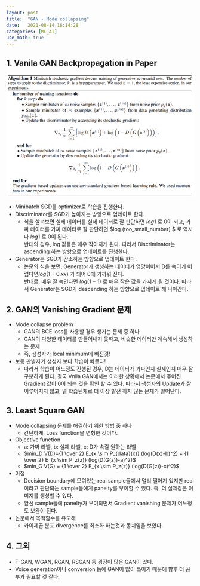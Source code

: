 ```yaml
---
layout: post
title:  "GAN - Mode collapsing"
date:   2021-08-14 16:14:28
categories: [ML_AI]
use_math: true
---
```


## 1. Vanila GAN Backpropagation in Paper
![](/assets/image/ML_AI/gp_1.PNG)
* Minibatch SGD를 optimizer로 학습을 진행한다.
* Discriminator를 SGD가 높아지는 방향으로 업데이트 한다.
    * 식을 살펴보면 실제 데이터를 실제 데이터로 잘 판단하면 $log 1$ 로 0이 되고, 가짜 데이터를 가짜 데이터로 잘 판단하면 $log (too_small_number) $ 로 역시나 $log 1$ 로 0이 된다.  
    반대의 경우, log 값들은 매우 작아지게 된다. 따라서 Discriminator는 ascending 하는 방향으로 업데이트를 진행한다.
* Generator는 SGD가 감소하는 방향으로 업데이트 한다.
    * 논문의 식을 보면, Generator가 생성하는 데이터가 엉망이어서 D를 속이기 어렵다면$log(1-0.xx)$ 가 되어 0에 가까워 진다.  
    반대로, 매우 잘 속인다면 $log(1-1)$ 로 매우 작은 값을 가지게 될 것이다. 따라서 Generator는 SGD가 descending 하는 방향으로 업데이트 해 나아간다.

## 2. GAN의 Vanishing Gradient 문제
* Mode collapse problem
    * GAN의 BCE loss를 사용할 경우 생기는 문제 중 하나
    * GAN이 다양한 데이터를 만들어내지 못하고, 비슷한 데이터만 계속해서 생성하는 문제
    * 즉, 생성자가 local minimum에 빠진것!
* 보통 판별자가 생성자 보다 학습이 빠르다!
    * 따라서 학습이 어느정도 진행된 경우, D는 데이터가 가짜인지 실제인지 매우 잘 구분하게 된다. 결국 Vnila GAN에서는 이러한 상황에서 논문에서 주어진 Gradient 값이 0이 되는 것을 확인 할 수 있다. 따라서 생성자의 Update가 잘 이루어지지 않고, 덜 학습된채로 더 이상 발전 하지 않는 문제가 일어난다.

## 3. Least Square GAN
* Mode collapsing 문제를 해결하기 위한 방법 중 하나
    * 간단하게, Loss function을 변형한 것이다.
* Objective function
    * a: 가짜 라벨, b: 실제 라벨, c: D가 속길 원하는 라벨
    * $min_D V(D)={1 \over 2} E_{x \sim P_{data}(x)} (log(D(x)-b)^2) + {1 \over 2} E_{x \sim P_z(z)} (log(D(G(z))-a)^2)$
    * $min_G V(G) = {1 \over 2} E_{x \sim P_z(z)} (log(D(G(z))-c)^2)$
* 이점
    * Decision boundary에 모여있는 real sample들에서 멀리 떨어져 있지만 real이라고 판단되는 sample들에게 panelty를 부여할 수 있다. 즉, 더 실제같은 이미지를 생성할 수 있다.
    * 앞선 sample들에 panelty가 부여되면서 Gradient vanishing 문제가 어느정도 보완이 된다.
* 논문에서 목적함수를 유도해
    * 카이제곱 분포 divergence를 최소화 하는것과 동치임을 보였다.

## 4. 그외
* F-GAN, WGAN, RGAN, RSGAN 등 굉장이 많은 GAN이 있다.
* Voice generation이나 conversion 등에 GAN이 많이 쓰이기 때문에 향후 더 공부가 필요할 것 같다. 